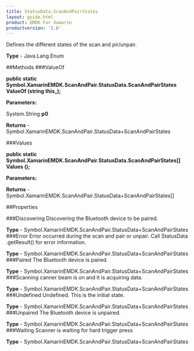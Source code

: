```yaml
---
title: StatusData.ScanAndPairStates
layout: guide.html
product: EMDK For Xamarin 
productversion: '2.6' 
---
```

Defines the different states of the scan and pir/unpair.

**Type** - Java.Lang.Enum

##Methods
###ValueOf

**public static Symbol.XamarinEMDK.ScanAndPair.StatusData.ScanAndPairStates ValueOf (string this_);**


        

**Parameters:**

System.String **p0** 

**Returns** - Symbol.XamarinEMDK.ScanAndPair.StatusData+ScanAndPairStates

###Values

**public static Symbol.XamarinEMDK.ScanAndPair.StatusData.ScanAndPairStates[] Values ();**


        

**Parameters:**

**Returns** - Symbol.XamarinEMDK.ScanAndPair.StatusData+ScanAndPairStates[]

##Properties

###Discovering
Discovering the Bluetooth device to be paired.

**Type** - Symbol.XamarinEMDK.ScanAndPair.StatusData+ScanAndPairStates
###Error
Error occurred during the scan and pair or unpair. Call StatusData .getResult() for error information.

**Type** - Symbol.XamarinEMDK.ScanAndPair.StatusData+ScanAndPairStates
###Paired
The Bluetooth device is paired.

**Type** - Symbol.XamarinEMDK.ScanAndPair.StatusData+ScanAndPairStates
###Scanning
canner beam is on and it is acquiring data.

**Type** - Symbol.XamarinEMDK.ScanAndPair.StatusData+ScanAndPairStates
###Undefined
Undefined. This is the initial state.

**Type** - Symbol.XamarinEMDK.ScanAndPair.StatusData+ScanAndPairStates
###Unpaired
The Bluetooth device is unpaired.

**Type** - Symbol.XamarinEMDK.ScanAndPair.StatusData+ScanAndPairStates
###Waiting
Scanner is waiting for hard trigger press

**Type** - Symbol.XamarinEMDK.ScanAndPair.StatusData+ScanAndPairStates
